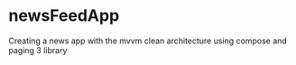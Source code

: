 # newsFeedApp
Creating a news app with the mvvm clean architecture using compose and paging 3 library 
